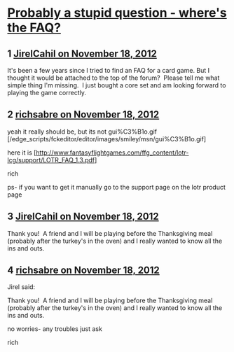 # [Probably a stupid question - where&#039;s the FAQ?](https://community.fantasyflightgames.com/topic/74482-probably-a-stupid-question-wheres-the-faq/)

## 1 [JirelCahil on November 18, 2012](https://community.fantasyflightgames.com/topic/74482-probably-a-stupid-question-wheres-the-faq/?do=findComment&comment=725261)

It's been a few years since I tried to find an FAQ for a card game. But I thought it would be attached to the top of the forum?  Please tell me what simple thing I'm missing.  I just bought a core set and am looking forward to playing the game correctly.

## 2 [richsabre on November 18, 2012](https://community.fantasyflightgames.com/topic/74482-probably-a-stupid-question-wheres-the-faq/?do=findComment&comment=725264)

yeah it really should be, but its not gui%C3%B1o.gif [/edge_scripts/fckeditor/editor/images/smiley/msn/gui%C3%B1o.gif]

here it is [http://www.fantasyflightgames.com/ffg_content/lotr-lcg/support/LOTR_FAQ_1.3.pdf]

rich

ps- if you want to get it manually go to the support page on the lotr product page

## 3 [JirelCahil on November 18, 2012](https://community.fantasyflightgames.com/topic/74482-probably-a-stupid-question-wheres-the-faq/?do=findComment&comment=725285)

Thank you!  A friend and I will be playing before the Thanksgiving meal (probably after the turkey's in the oven) and I really wanted to know all the ins and outs.

## 4 [richsabre on November 18, 2012](https://community.fantasyflightgames.com/topic/74482-probably-a-stupid-question-wheres-the-faq/?do=findComment&comment=725300)

Jirel said:

Thank you!  A friend and I will be playing before the Thanksgiving meal (probably after the turkey's in the oven) and I really wanted to know all the ins and outs.



no worries- any troubles just ask

rich

